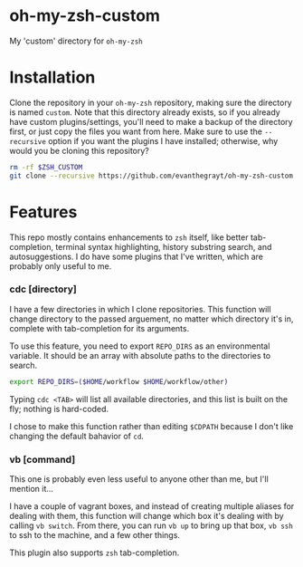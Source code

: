 # oh-my-zsh-custom
My 'custom' directory for `oh-my-zsh`

# Installation
Clone the repository in your `oh-my-zsh` repository, making sure the directory
is named `custom`. Note that this directory already exists, so if you already
have custom plugins/settings, you'll need to make a backup of the directory
first, or just copy the files you want from here. Make sure to use the
`--recursive` option if you want the plugins I have installed; otherwise, why
would you be cloning this repository?

```bash
rm -rf $ZSH_CUSTOM
git clone --recursive https://github.com/evanthegrayt/oh-my-zsh-custom.git $ZSH_CUSTOM
```

# Features
This repo mostly contains enhancements to `zsh` itself, like better
tab-completion, terminal syntax highlighting, history substring search, and
autosuggestions. I do have some plugins that I've written, which are probably
only useful to me.

### cdc [directory]
I have a few directories in which I clone repositories. This function will
change directory to the passed arguement, no matter which directory it's in,
complete with tab-completion for its arguments.

To use this feature, you need to export `REPO_DIRS` as an environmental
variable. It should be an array with absolute paths to the directories to
search.
```sh
export REPO_DIRS=($HOME/workflow $HOME/workflow/other)
```
Typing `cdc <TAB>` will list all available directories, and this list is built
on the fly; nothing is hard-coded.

I chose to make this function rather than editing `$CDPATH` because I don't like
changing the default bahavior of `cd`.

### vb [command]
This one is probably even less useful to anyone other than me, but I'll mention
it...

I have a couple of vagrant boxes, and instead of creating multiple aliases for
dealing with them, this function will change which box it's dealing with by
calling `vb switch`. From there, you can run `vb up` to bring up that box,
`vb ssh` to ssh to the machine, and a few other things.

This plugin also supports `zsh` tab-completion.

